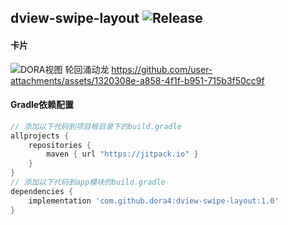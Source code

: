dview-swipe-layout
![Release](https://jitpack.io/v/dora4/dview-swipe-layout.svg)
--------------------------------

#### 卡片
![DORA视图 轮回涌动龙](https://github.com/user-attachments/assets/9c1ed908-6a40-4984-8e3f-2c6f9e21d756)
https://github.com/user-attachments/assets/1320308e-a858-4f1f-b951-715b3f50cc9f

#### Gradle依赖配置

```groovy
// 添加以下代码到项目根目录下的build.gradle
allprojects {
    repositories {
        maven { url "https://jitpack.io" }
    }
}
// 添加以下代码到app模块的build.gradle
dependencies {
    implementation 'com.github.dora4:dview-swipe-layout:1.0'
}
```
